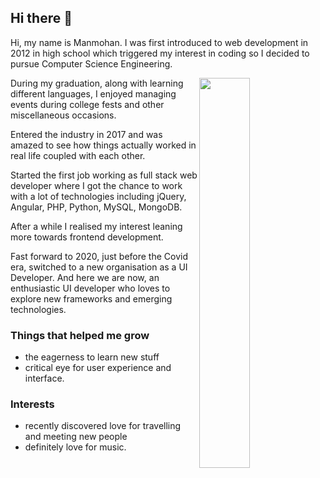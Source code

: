## Hi there 👋

Hi, my name is Manmohan. I was first introduced to web development in 2012 in high school which triggered my interest in coding so I decided to pursue Computer Science Engineering. 


<img src="https://github.com/abhisheknaiidu/abhisheknaiidu/blob/master/code.gif?raw=true" align="right" width="40%">
During my graduation, along with learning different languages, I enjoyed managing events during college fests and other miscellaneous occasions.


Entered the industry in 2017 and was amazed to see how things actually worked in real life coupled with each other. 

Started the first job working as full stack web developer where I got the chance to work with a lot of technologies including jQuery, Angular, PHP, Python, MySQL, MongoDB. 


After a while I realised my interest leaning more towards frontend development. 


Fast forward to 2020, just before the Covid era, switched to a new organisation as a UI Developer. And here we are now, an enthusiastic UI developer who loves to explore new frameworks and emerging technologies.


### Things that helped me grow
* the eagerness to learn new stuff 
* critical eye for user experience and interface.

### Interests 
* recently discovered love for travelling and meeting new people
* definitely love for music.

<!---
### Technologies worked on
### Let's connect


<!--
**Manmohan7/manmohan7** is a ✨ _special_ ✨ repository because its `README.md` (this file) appears on your GitHub profile.

Here are some ideas to get you started:

- 🔭 I’m currently working on ...
- 🌱 I’m currently learning ...
- 👯 I’m looking to collaborate on ...
- 🤔 I’m looking for help with ...
- 💬 Ask me about ...
- 📫 How to reach me: ...
- 😄 Pronouns: ...
- ⚡ Fun fact: ...
-->

